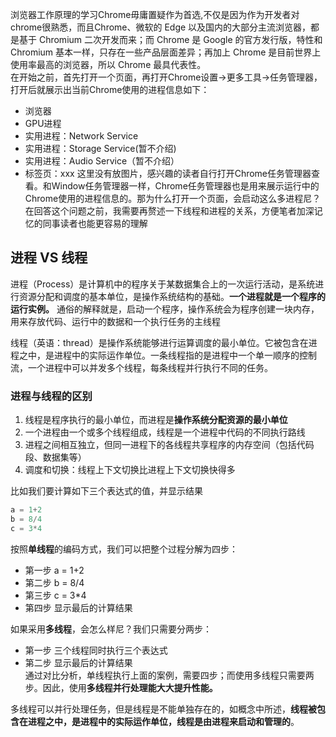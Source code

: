 浏览器工作原理的学习Chrome毋庸置疑作为首选,不仅是因为作为开发者对chrome很熟悉，而且Chrome、微软的 Edge 以及国内的大部分主流浏览器，都是基于 Chromium 二次开发而来；而 Chrome 是 Google 的官方发行版，特性和 Chromium 基本一样，只存在一些产品层面差异；再加上 Chrome 是目前世界上使用率最高的浏览器，所以 Chrome 最具代表性。  
在开始之前，首先打开一个页面，再打开Chrome设置->更多工具->任务管理器，打开后就展示出当前Chrome使用的进程信息如下：  
* 浏览器  
* GPU进程  
* 实用进程：Network Service
* 实用进程：Storage Service(暂不介绍)
* 实用进程：Audio Service（暂不介绍）
* 标签页：xxx
这里没有放图片，感兴趣的读者自行打开Chrome任务管理器查看。和Window任务管理器一样，Chrome任务管理器也是用来展示运行中的Chrome使用的进程信息的。那为什么打开一个页面，会启动这么多进程尼？  
在回答这个问题之前，我需要再赘述一下线程和进程的关系，方便笔者加深记忆的同事读者也能更容易的理解
## 进程 VS 线程 

进程（Process）是计算机中的程序关于某数据集合上的一次运行活动，是系统进行资源分配和调度的基本单位，是操作系统结构的基础。**一个进程就是一个程序的运行实例。**
通俗的解释就是，启动一个程序，操作系统会为程序创建一块内存，用来存放代码、运行中的数据和一个执行任务的主线程

线程（英语：thread）是操作系统能够进行运算调度的最小单位。它被包含在进程之中，是进程中的实际运作单位。一条线程指的是进程中一个单一顺序的控制流，一个进程中可以并发多个线程，每条线程并行执行不同的任务。
### 进程与线程的区别
1. 线程是程序执行的最小单位，而进程是**操作系统分配资源的最小单位**
2. 一个进程由一个或多个线程组成，线程是一个进程中代码的不同执行路线
3. 进程之间相互独立，但同一进程下的各线程共享程序的内存空间（包括代码段、数据集等）
4. 调度和切换：线程上下文切换比进程上下文切换快得多

比如我们要计算如下三个表达式的值，并显示结果
```js
a = 1+2
b = 8/4
c = 3*4
``` 
按照**单线程**的编码方式，我们可以把整个过程分解为四步：  
* 第一步  a = 1+2
* 第二步  b = 8/4
* 第三步  c = 3*4  
* 第四步 显示最后的计算结果  

如果采用**多线程**，会怎么样尼？我们只需要分两步：
* 第一步 三个线程同时执行三个表达式
* 第二步 显示最后的计算结果  
通过对比分析，单线程执行上面的案例，需要四步；而使用多线程只需要两步。因此，使用**多线程并行处理能大大提升性能。**

多线程可以并行处理任务，但是线程是不能单独存在的，如概念中所述，**线程被包含在进程之中，是进程中的实际运作单位，线程是由进程来启动和管理的**。



